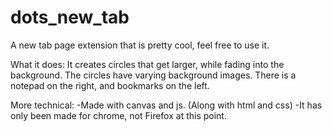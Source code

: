 # dots_new_tab
A new tab page extension that is pretty cool, feel free to use it.

What it does:
It creates circles that get larger, while fading into the background. The circles have varying background images. There is a notepad on the right, and bookmarks on the left.  

More technical:
-Made with canvas and js. (Along with html and css)
-It has only been made for chrome, not Firefox at this point. 
